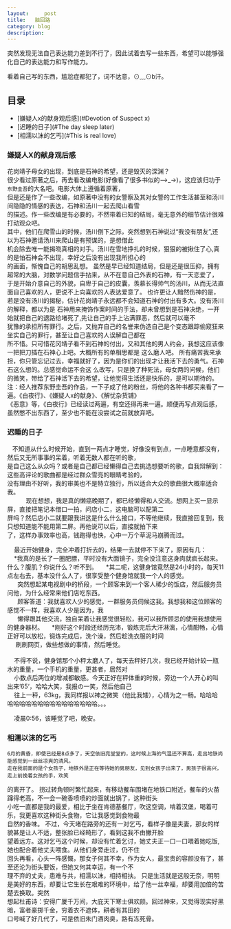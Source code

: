 ```yaml
---
layout:     post
title:   脑回路 
category: blog
description: 
---
```


突然发现无法自己表达能力差到不行了，因此试着去写一些东西，希望可以能够强化自己的表达能力和写作能力。    

看着自己写的东西，尴尬症都犯了，词不达意，⊙﹏⊙b汗。

## 目录
* [嫌疑人x的献身观后感](#Devotion of Suspect x)
* [迟睡的日子](#The day sleep later)
* [相濡以沫的乞丐](#This is real love)

### <a name="Devotion of Suspect X"></a> 嫌疑人X的献身观后感
花岗靖子母女的出现，到底是石神的希望，还是毁灭的深渊？    
    很少看过原著之后，再去看改编电影(好像看了很多书似的—>_->)，这应该归功于`东野圭吾`的大名吧。电影大体上遵循着原著，   
但是还是作了一些改编，如原著中没有的女警察及其对女警的工作生活甚至和汤川间隐隐的情感的表达，石神和汤川一起去爬山看雪    
的描述。作一些改编是有必要的，不然带着已知的结局，毫无意外的细节估计很难打动观众吧。    
    其中，他们在爬雪山的时候，汤川倒下之际，突然想到石神说过“我没有朋友”,还以为石神邀请汤川来爬山是有预谋的，是想借此    
机会除去唯一能揭晓真相的对手。汤川在雪地挣扎的时候，狠狠的被揪住了心,真的是怕石神会不出现，幸好之后没有出现我所担心的     
的画面，惭愧自己的胡思乱想。
    虽然是早已经知道结局，但是还是很压抑，拥有超常的大脑，对数学问题信手拈来，从不在意自己外表的石神，有一天恋爱了，    
于是开始介意自己的外貌，自卑于自己的皮囊，羡慕长得帅气的汤川，从而无法直面自己喜欢的人，更说不上向喜欢的人表达爱意了。
    也许更让人黯然伤神的是，若是没有汤川的揭秘，估计花岗靖子永远都不会知道石神的付出有多大。没有汤川的解释，都以为是
石神用来掩饰作案时间的手法，却未曾想到是石神决绝，一开始就把自己的退路给堵死了,先让自己的手上沾满罪恶，然后就可以毫不    
犹豫的承担所有罪行。之后，又抛弃自己的名誉来伪造自己是个变态跟踪偷窥狂来坐实自己的罪行，甚至让自己喜欢的人误解自己都在      
所不惜。只可惜花冈靖子看不到石神的付出，又和其他的男人约会，我想这应该像一把把刀插在石神心上吧。大概所有的单相思都是
这么磨人吧。
    所有痛苦我来承担，你只管忘记过去，幸福就好了，因为是你们的出现才让我活下去的勇气。石神石这么想的。总感觉命运不会这
么改写，只是换了种死法，母女两的问候，他们的微笑，带给了石神活下去的希望，让他觉得生活还是快乐的，是可以期待的。    
注：经人推荐东野圭吾的作品，一下子成了他的粉丝，将他的各种书都买来看了一遍。《白夜行》、《嫌疑人x的献身》、《解忧杂货铺》    
《恶意》等，《白夜行》已经读过两遍，有空还得再来一遍。顺便再写点观后感，虽然憋不出东西了，至少也不能在没尝试之前就放弃吧。


### <a name="The day sleep later"></a> 迟睡的日子 

    不知道从什么时候开始，直到一两点才睡觉，好像没有到点，一点睡意都没有，然后又无所事事的呆着，听着无数人都在听的歌，   
 是自己这么从众吗？或者是自己都已经懒得自己去挑选想要听的歌，自我辩解到：这些高评论的歌曲都是经过群众雪亮的眼睛考验的，   
 没有理由不好听，我的审美也不是特立独行，所以适合大众的歌曲很大概率适合我。    
        
    现在想想，我是真的懒癌晚期了，都已经懒得和人交流。想网上买一显示屏，直接把笔记本借口一拍，问店小二，这电脑可以配第二   
 屏吗？然后店小二就要跟我讲这是什么什么接口，不等他继续，我直接回复到，我只想知道能不能用第二屏。再他说可以后，直接就拍下来   
 了，这样办事效率也高，钱跑得也快，心中一万个草泥马崩腾而过。    
    
     最近开始健身，完全冲着打折去的，结果一去就停不下来了，原因有几：     
     *我真的是长了一圈肥膘，平时没有大面镜子，完全没注意这身肉就疯长起来。什么？腹肌？你说什么？听不到。
     *其二呢，这健身馆竟然是24小时的，每天11点左右去，基本没什么人了，很享受整个健身馆就我一个人的感觉。   
       突然想起某电视剧中的桥段，一个顾客来到一个客人稀少的饭店，然后服务员问他，为什么经常来他们店吃东西。     
       顾客答道：我就喜欢人少的感觉，一群服务员伺候这我。我想我和这位顾客的感觉不一样，我喜欢人少是因为，我    
       懒得跟其他交流，独自呆着让我感觉很轻松，我可以我所顾忌的使用我想使用的健身器材。
     *刚好这个时段还经历充沛，锻炼完后大汗淋漓，心情酣畅，心情正好可以放松，锻炼完成后，洗个澡，然后趁洗衣服的时间    
      刷刷网页，做些想做的事情，然后睡觉。     
          
     不得不说，健身馆那个小秤太磨人了，每天去秤好几次，我已经开始计较一瓶水的重量，一个手机的重量，更甚者，居然对    
     小数点后两位的增减都敏感。今天正好在秤体重的时候，旁边一个人开心的叫出来’65‘，哈哈大笑，我报の一笑，然后他自己     
     往上一秤，63kg，我同样报以神之微笑（他比我矮），心情为之一畅。哈哈哈哈哈哈哈哈哈哈哈哈哈哈哈哈哈哈。。。    
           
     凌晨0:56，该睡觉了吧，晚安。
     


### <a name="This is real love"></a> 相濡以沫的乞丐

    6月的黄昏，即使已经是8点多了，天空依旧亮堂堂的，这时候上海的气温还不算高，走出地铁尚能感觉到一丝丝凉爽的清风。      
    走在我前面的是个女孩子，地铁外是正在等待她的男朋友，见到女孩子出来了，男孩子很高兴，走上前挽着女孩的手，欢笑     
的离开了。
    拐过转角顿时繁忙起来，有移动餐车围堵在地铁口附近，餐车的火苗蹿得老高，不一会一碗香喷喷的炒面就出锅了，这种街头    
小吃一直都是我的最爱，相比于坐在肯德基餐厅，吹这空调，啃着汉堡，喝着可乐，我更喜欢这种街头食物，它让我感觉到食物最    
自然的香味。
    不过，今天堵在路旁的还有一对乞丐，看样子像是夫妻，那女的样貌甚是让人不适，整张脸已经畸形了，看到这我不由撇开脸    
望着远方。这对乞丐这个时候，却没有忙着乞讨，她丈夫正一口一口喂着她吃饭,她也配合着他丈夫喂食。从他们身旁走过，仍不住    
回头再看，心头一阵感慨，那女子何其不幸，作为女人，最宝贵的容颜没有了，甚至还沦为街头要饭，但她又何其幸运，有一个不    
理不弃的丈夫，患难与共，相濡以沫，相持相扶。
    只是生活就是这般无奈，明明是美好的东西，却要让它生长在艰难的环境中，给了他一丝幸福，却要用加倍的苦楚去换取。突然    
想起杜甫诗：安得广厦千万间，大庇天下寒士俱欢颜。回过神来，又觉得现实好黑暗，富者豪掷千金，穷着衣不遮体，耕者有其田的    
口号喊了好几代了，可是依旧朱门酒肉臭，路有冻死骨。